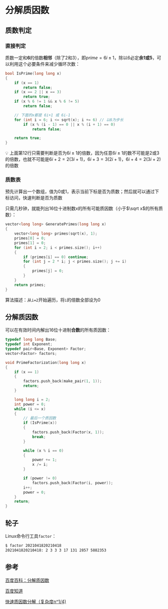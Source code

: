 # 分解质因数

## 质数判定

### 直接判定

质数一定和**6**的倍数**相邻**（除了2和3），即$prime=6i\pm1$，除以6必定**余1或5**，可以利用这个必要条件来减少循环次数：

```c
bool IsPrime(long long x)
{
    if (x == 1)
        return false;
    if (x == 2 || x == 3)
        return true;
    if (x % 6 != 1 && x % 6 != 5)
        return false;

    // 下面的x都是 6i+1 或 6i-1
    for (int i = 6; i <= sqrt(x); i += 6) // 以6为步长
        if (x % (i - 1) == 0 || x % (i + 1) == 0)
            return false;

    return true;
}
```

:bulb: 上面第12行只需要判断是否为$6i\pm1$的倍数，因为任意$6i\pm1$的数不可能是2或3的倍数，也就不可能是$6i+2=2(3i+1)$，$6i+3=3(2i+1)$，$6i+4=2(3i+2)$的倍数

### 质数表

预先计算出一个数组，值为0或1，表示当前下标是否为质数；然后就可以通过下标访问，快速判断是否为质数

只需几秒钟，就能列出16位十进制数$x$的所有可能质因数（小于$\sqrt x$的所有质数）：

```c++
vector<long long> GeneratePrimes(long long x)
{
    vector<long long> primes(sqrt(x), 1);
    primes[0] = 0;
    primes[1] = 0;
    for (int i = 2; i < primes.size(); i++)
    {
        if (primes[i] == 0) continue;
        for (int j = 2 * i; j < primes.size(); j += i)
        {
            primes[j] = 0;
        }
    }
    return primes;
}
```

算法描述：从`i=2`开始遍历，将`i`的倍数全部设为0

## 分解质因数

可以在有效时间内解出16位十进制**合数**的所有质因数：

```c++
typedef long long Base;
typedef int Exponent;
typedef pair<Base, Exponent> Factor;
vector<Factor> factors;

void PrimeFactorization(long long x)
{
    if (x == 1)
    {
        factors.push_back(make_pair(1, 1));
        return;
    }

    long long i = 2;
    int power = 0;
    while (i <= x)
    {
        // 最后一个质因数
        if (IsPrime(x))
        {
            factors.push_back(Factor(x, 1));
            break;
        }

        while (x % i == 0)
        {
            power += 1;
            x /= i;
        }

        if (power != 0)
            factors.push_back(Factor(i, power));
        i++;
        power = 0;
    }
    return;
}
```

## 轮子

Linux命令行工具`factor`：

```bash
$ factor 2021041820210418
2021041820210418: 2 3 3 3 17 131 2857 5882353
```

## 参考

[百度百科：分解质因数](https://baike.baidu.com/item/%E5%88%86%E8%A7%A3%E8%B4%A8%E5%9B%A0%E6%95%B0)

[百度知道](https://zhidao.baidu.com/question/1820503852562055668.html)

[快速质因数分解（复杂度n^1/4)](https://www.cnblogs.com/EdwardZhang/p/10713124.html)